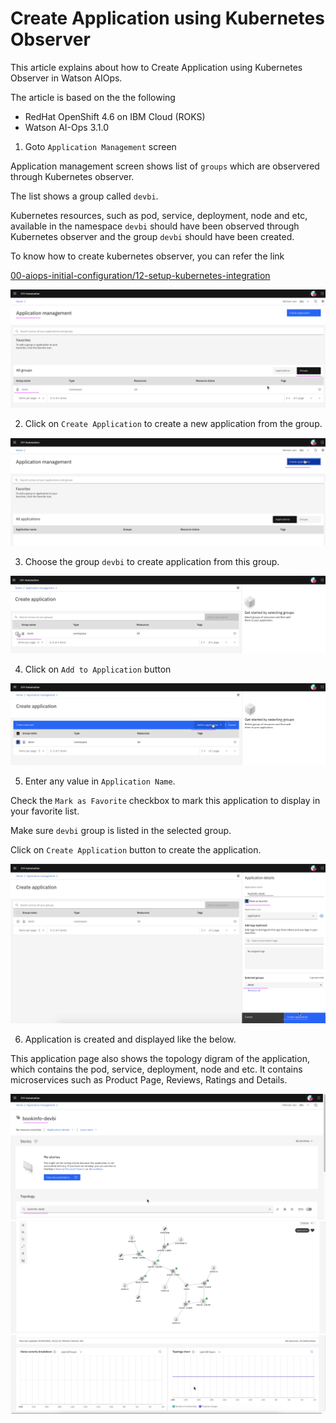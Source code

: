 # Create Application using Kubernetes Observer

This article explains about how to Create Application using Kubernetes Observer in Watson AIOps.


The article is based on the the following

- RedHat OpenShift 4.6 on IBM Cloud (ROKS)
- Watson AI-Ops 3.1.0

1. Goto `Application Management` screen

Application management screen shows list of `groups` which are observered through Kubernetes observer.

The list shows a group called `devbi`.

Kubernetes resources, such as pod, service, deployment, node and etc, available in the namespace `devbi` should have been observed through Kubernetes observer and the group `devbi` should have been created. 





To know how to create kubernetes observer, you can refer the link 

[00-aiops-initial-configuration/12-setup-kubernetes-integration](../300-aiops-initial-configuration/12-setup-kubernetes-integration)

<img src="images/image-15.png">

2. Click on `Create Application` to create a new application from the group.

<img src="images/image-16.png">

3. Choose the group `devbi` to create application from this group.

<img src="images/image-17.png">

4. Click on `Add to Application` button

<img src="images/image-18.png">

5. Enter any value in `Application Name`.

Check the `Mark as Favorite` checkbox to mark this application to display in your favorite list.

Make sure `devbi` group is listed in the selected group.

Click on `Create Application` button to create the application.

<img src="images/image-19.png">

6. Application is created and displayed like the below.

This application page also shows the topology digram of the application, which contains the pod, service, deployment, node and etc. It contains microservices such as Product Page, Reviews, Ratings and Details.

<img src="images/image-20.png">
<img src="images/image-21.png">
<img src="images/image-22.png">

